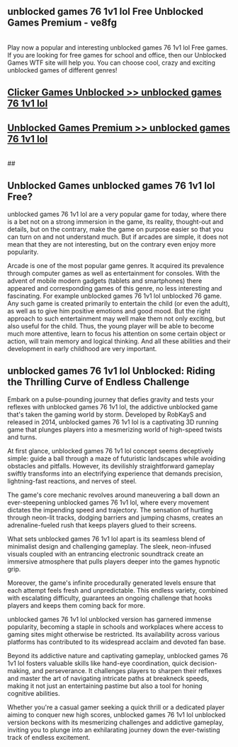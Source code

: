 ## unblocked games 76 1v1 lol Free Unblocked Games Premium - ve8fg <br>
<br>
Play now a popular and interesting unblocked games 76 1v1 lol Free games. If you are looking for free games for school and office, then our Unblocked Games WTF site will help you. You can choose cool, crazy and exciting unblocked games of different genres!


##  [Clicker Games Unblocked >> unblocked games 76 1v1 lol](http://freeplayer.one?title=unblocked_games_76_1v1_lol&ref=04)

##  [Unblocked Games Premium >> unblocked games 76 1v1 lol](http://freeplayer.one?title=unblocked_games_76_1v1_lol&ref=04)
  <br>
  ##



## Unblocked Games unblocked games 76 1v1 lol Free?

unblocked games 76 1v1 lol are a very popular game for today, where there is a bet not on a strong immersion in the game, its reality, thought-out and details, but on the contrary, make the game on purpose easier so that you can turn on and not understand much. But if arcades are simple, it does not mean that they are not interesting, but on the contrary even enjoy more popularity.

Arcade is one of the most popular game genres. It acquired its prevalence through computer games as well as entertainment for consoles. With the advent of mobile modern gadgets (tablets and smartphones) there appeared and corresponding games of this genre, no less interesting and fascinating. For example unblocked games 76 1v1 lol unblocked 76 game. Any such game is created primarily to entertain the child (or even the adult), as well as to give him positive emotions and good mood. But the right approach to such entertainment may well make them not only exciting, but also useful for the child. Thus, the young player will be able to become much more attentive, learn to focus his attention on some certain object or action, will train memory and logical thinking. And all these abilities and their development in early childhood are very important.

##  unblocked games 76 1v1 lol Unblocked: Riding the Thrilling Curve of Endless Challenge

Embark on a pulse-pounding journey that defies gravity and tests your reflexes with unblocked games 76 1v1 lol, the addictive unblocked game that's taken the gaming world by storm. Developed by RobKayS and released in 2014, unblocked games 76 1v1 lol is a captivating 3D running game that plunges players into a mesmerizing world of high-speed twists and turns.

At first glance, unblocked games 76 1v1 lol concept seems deceptively simple: guide a ball through a maze of futuristic landscapes while avoiding obstacles and pitfalls. However, its devilishly straightforward gameplay swiftly transforms into an electrifying experience that demands precision, lightning-fast reactions, and nerves of steel.

The game's core mechanic revolves around maneuvering a ball down an ever-steepening unblocked games 76 1v1 lol, where every movement dictates the impending speed and trajectory. The sensation of hurtling through neon-lit tracks, dodging barriers and jumping chasms, creates an adrenaline-fueled rush that keeps players glued to their screens.

What sets unblocked games 76 1v1 lol apart is its seamless blend of minimalist design and challenging gameplay. The sleek, neon-infused visuals coupled with an entrancing electronic soundtrack create an immersive atmosphere that pulls players deeper into the games hypnotic grip.

Moreover, the game's infinite procedurally generated levels ensure that each attempt feels fresh and unpredictable. This endless variety, combined with escalating difficulty, guarantees an ongoing challenge that hooks players and keeps them coming back for more.

unblocked games 76 1v1 lol unblocked version has garnered immense popularity, becoming a staple in schools and workplaces where access to gaming sites might otherwise be restricted. Its availability across various platforms has contributed to its widespread acclaim and devoted fan base.

Beyond its addictive nature and captivating gameplay, unblocked games 76 1v1 lol fosters valuable skills like hand-eye coordination, quick decision-making, and perseverance. It challenges players to sharpen their reflexes and master the art of navigating intricate paths at breakneck speeds, making it not just an entertaining pastime but also a tool for honing cognitive abilities.

Whether you're a casual gamer seeking a quick thrill or a dedicated player aiming to conquer new high scores, unblocked games 76 1v1 lol unblocked version beckons with its mesmerizing challenges and addictive gameplay, inviting you to plunge into an exhilarating journey down the ever-twisting track of endless excitement.